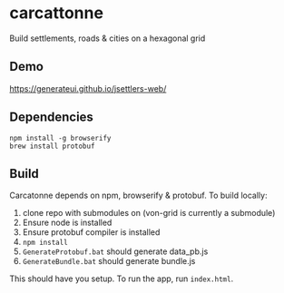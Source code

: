 # carcattonne

Build settlements, roads & cities on a hexagonal grid

## Demo
https://generateui.github.io/jsettlers-web/

## Dependencies

```
npm install -g browserify
brew install protobuf
```

## Build

Carcatonne depends on npm, browserify & protobuf. To build locally:

1. clone repo with submodules on (von-grid is currently a submodule)
2. Ensure node is installed
3. Ensure protobuf compiler is installed
4. `npm install`
5. `GenerateProtobuf.bat` should generate data_pb.js
6. `GenerateBundle.bat` should generate bundle.js

This should have you setup. To run the app, run `index.html`.
